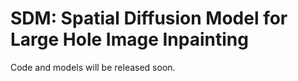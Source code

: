 # SDM: Spatial Diffusion Model for Large Hole Image Inpainting
Code and models will be released soon.
